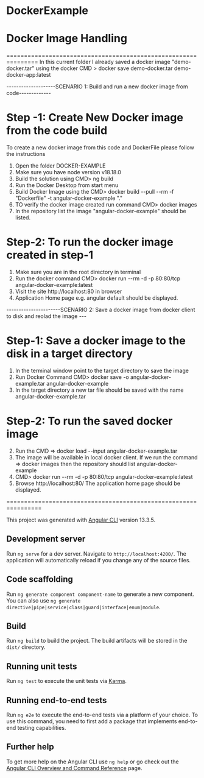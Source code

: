 # DockerExample


# Docker Image Handling
===============================================================
In this current folder I already saved a docker image "demo-docker.tar" using the 
docker CMD > docker save demo-docker.tar demo-docker-app:latest

--------------------SCENARIO 1: Build and run a new docker image from code-------------


# Step -1: Create New Docker image from the code build
To create a new docker image from this code and DockerFile please follow the instructions
1. Open the folder DOCKER-EXAMPLE 
2. Make sure you have node version v18.18.0 
3. Build the solution using CMD> ng build
3. Run the Docker Desktop from start menu
4. Build Docker Image using the CMD> docker build --pull --rm -f "Dockerfile" -t angular-docker-example "." 
5. TO verify the docker image created run command CMD> docker images 
6. In the repository list the image "angular-docker-example" should be listed. 


# Step-2: To run the docker image created in step-1
1. Make sure you are in the root directory in terminal
2. Run the docker command CMD> docker run --rm -d -p 80:80/tcp angular-docker-example:latest
3. Visit the site http://localhost:80 in browser
4. Application Home page e.g. angular default should be displayed. 


----------------------SCENARIO 2: Save a docker image from docker client to disk and reolad the image ---

# Step-1: Save a docker image to the disk in a target directory
1. In the terminal window point to the target directory to save the image
2. Run Docker Command CMD> docker save -o angular-docker-example.tar angular-docker-example
3. In the target directory a new tar file should be saved with the name angular-docker-example.tar

# Step-2: To run the saved docker image
2. Run the CMD => docker load --input angular-docker-example.tar
3. The image will be available in local docker client. If we run the command => docker images 
   then the repository should list angular-docker-example
4. CMD> docker run --rm -d -p 80:80/tcp angular-docker-example:latest 
5. Browse http://localhost:80/  The application home page should be displayed. 


================================================================

This project was generated with [Angular CLI](https://github.com/angular/angular-cli) version 13.3.5.

## Development server

Run `ng serve` for a dev server. Navigate to `http://localhost:4200/`. The application will automatically reload if you change any of the source files.

## Code scaffolding

Run `ng generate component component-name` to generate a new component. You can also use `ng generate directive|pipe|service|class|guard|interface|enum|module`.

## Build

Run `ng build` to build the project. The build artifacts will be stored in the `dist/` directory.

## Running unit tests

Run `ng test` to execute the unit tests via [Karma](https://karma-runner.github.io).

## Running end-to-end tests

Run `ng e2e` to execute the end-to-end tests via a platform of your choice. To use this command, you need to first add a package that implements end-to-end testing capabilities.

## Further help

To get more help on the Angular CLI use `ng help` or go check out the [Angular CLI Overview and Command Reference](https://angular.io/cli) page.
